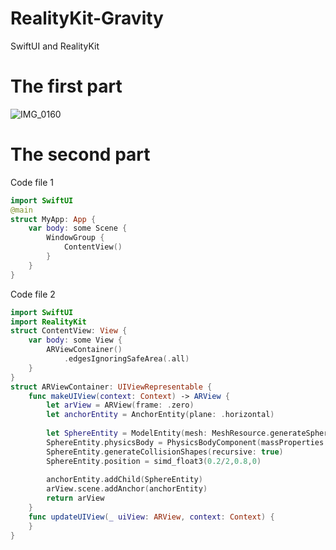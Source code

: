 # RealityKit-Gravity
SwiftUI and RealityKit 
# The first part
![IMG_0160](https://github.com/S-way520/RealityKit-Gravity/assets/95877651/ec049566-a9dc-45cf-9a95-6f41dc221ab3)
# The second part
Code file 1
```swift
import SwiftUI
@main
struct MyApp: App {
    var body: some Scene {
        WindowGroup {
            ContentView()
        }
    }
}
```
Code file 2
```swift
import SwiftUI
import RealityKit
struct ContentView: View {
    var body: some View {
        ARViewContainer()
            .edgesIgnoringSafeArea(.all)
    }
}
struct ARViewContainer: UIViewRepresentable {
    func makeUIView(context: Context) -> ARView {
        let arView = ARView(frame: .zero)
        let anchorEntity = AnchorEntity(plane: .horizontal)
        
        let SphereEntity = ModelEntity(mesh: MeshResource.generateSphere(radius: 0.2/5), materials: [SimpleMaterial(color: .blue, isMetallic: true)])//实体2 Entity2(球体Sphere)
        SphereEntity.physicsBody = PhysicsBodyComponent(massProperties: .default, material: .default, mode: .dynamic)//物理行为
        SphereEntity.generateCollisionShapes(recursive: true)
        SphereEntity.position = simd_float3(0.2/2,0.8,0)
        
        anchorEntity.addChild(SphereEntity)
        arView.scene.addAnchor(anchorEntity)
        return arView
    }
    func updateUIView(_ uiView: ARView, context: Context) {
    }
}
```
